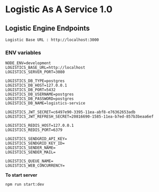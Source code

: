 # Logistic As A Service 1.0

## Logistic Engine Endpoints

```
Logistic Base URL : http://localhost:3000
```

### ENV variables

```
NODE_ENV=development
LOGISTICS_BASE_URL=http://localhost
LOGISTICS_SERVER_PORT=3080

LOGISTICS_DB_TYPE=postgres
LOGISTICS_DB_HOST=127.0.0.1
LOGISTICS_DB_PORT=5432
LOGISTICS_DB_USERNAME=postgres
LOGISTICS_DB_PASSWORD=postgres
LOGISTICS_DB_NAME=logistics-service

LOGISTICS_JWT_SECRET=c6497e90-3395-11ea-abf8-e76362653adb
LOGISTICS_JWT_REFRESH_SECRET=20816690-1585-11ea-b7ed-857b3beaa6ef

LOGISTICS_REDIS_HOST=127.0.0.1
LOGISTICS_REDIS_PORT=6379

LOGISTICS_SENDGRID_API_KEY=
LOGISTICS_SENDGRID_KEY_ID=
LOGISTICS_SENDER_NAME=
LOGISTICS_SENDER_MAIL=

LOGISTICS_QUEUE_NAME=
LOGISTICS_WEB_CONCURRENCY=

```

**To start server**

```
npm run start:dev
```
